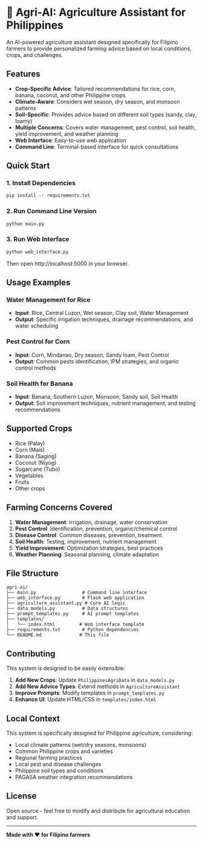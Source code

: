# 🌾 Agri-AI: Agriculture Assistant for Philippines

An AI-powered agriculture assistant designed specifically for Filipino farmers to provide personalized farming advice based on local conditions, crops, and challenges.

## Features

- **Crop-Specific Advice**: Tailored recommendations for rice, corn, banana, coconut, and other Philippine crops
- **Climate-Aware**: Considers wet season, dry season, and monsoon patterns
- **Soil-Specific**: Provides advice based on different soil types (sandy, clay, loamy)
- **Multiple Concerns**: Covers water management, pest control, soil health, yield improvement, and weather planning
- **Web Interface**: Easy-to-use web application
- **Command Line**: Terminal-based interface for quick consultations

## Quick Start

### 1. Install Dependencies
```bash
pip install -r requirements.txt
```

### 2. Run Command Line Version
```bash
python main.py
```

### 3. Run Web Interface
```bash
python web_interface.py
```
Then open http://localhost:5000 in your browser.

## Usage Examples

### Water Management for Rice
- **Input**: Rice, Central Luzon, Wet season, Clay soil, Water Management
- **Output**: Specific irrigation techniques, drainage recommendations, and water scheduling

### Pest Control for Corn
- **Input**: Corn, Mindanao, Dry season, Sandy loam, Pest Control
- **Output**: Common pests identification, IPM strategies, and organic control methods

### Soil Health for Banana
- **Input**: Banana, Southern Luzon, Monsoon, Sandy soil, Soil Health
- **Output**: Soil improvement techniques, nutrient management, and testing recommendations

## Supported Crops

- Rice (Palay)
- Corn (Mais)
- Banana (Saging)
- Coconut (Niyog)
- Sugarcane (Tubo)
- Vegetables
- Fruits
- Other crops

## Farming Concerns Covered

1. **Water Management**: Irrigation, drainage, water conservation
2. **Pest Control**: Identification, prevention, organic/chemical control
3. **Disease Control**: Common diseases, prevention, treatment
4. **Soil Health**: Testing, improvement, nutrient management
5. **Yield Improvement**: Optimization strategies, best practices
6. **Weather Planning**: Seasonal planning, climate adaptation

## File Structure

```
agri-ai/
├── main.py                 # Command line interface
├── web_interface.py        # Flask web application
├── agriculture_assistant.py # Core AI logic
├── data_models.py          # Data structures
├── prompt_templates.py     # AI prompt templates
├── templates/
│   └── index.html         # Web interface template
├── requirements.txt        # Python dependencies
└── README.md              # This file
```

## Contributing

This system is designed to be easily extensible:

1. **Add New Crops**: Update `PhilippinesAgriData` in `data_models.py`
2. **Add New Advice Types**: Extend methods in `AgricultureAssistant`
3. **Improve Prompts**: Modify templates in `prompt_templates.py`
4. **Enhance UI**: Update HTML/CSS in `templates/index.html`

## Local Context

This system is specifically designed for Philippine agriculture, considering:

- Local climate patterns (wet/dry seasons, monsoons)
- Common Philippine crops and varieties
- Regional farming practices
- Local pest and disease challenges
- Philippine soil types and conditions
- PAGASA weather integration recommendations

## License

Open source - feel free to modify and distribute for agricultural education and support.

---

**Made with ❤️ for Filipino farmers**